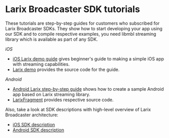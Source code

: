 # Larix Broadcaster SDK tutorials

These tutorials are step-by-step guides for customers who subscribed for Larix Broadcaster SDKs. They show how to start developing your app using our SDK and to compile respective examples, you need libmbl streaming library which is available as part of any SDK.

*iOS*
* [iOS Larix demo guide](https://github.com/WMSPanel/larix-sdk-examples/blob/main/ios-larix-demo/StepByStepGuide.md) gives beginner's guide to making a simple iOS app with streaming capabilities.
* [Larix demo](https://github.com/WMSPanel/larix-sdk-examples/tree/main/ios-larix-demo) provides the source code for the guide.

*Android*
* [Android Larix step-by-step guide](https://github.com/WMSPanel/larix-sdk-examples/blob/main/android-LarixFragment/StepByStepGuide.md) shows how to create a sample Android app based on Larix streaming library.
* [LarixFragment](https://github.com/WMSPanel/larix-sdk-examples/tree/main/android-LarixFragment) provides respective source code.

Also, take a look at SDK descriptions with high-level overview of Larix Broadcaster architecture:
* [iOS SDK description](https://softvelum.com/larix/ios_sdk/)
* [Android SDK description](https://softvelum.com/larix/android_sdk/)
